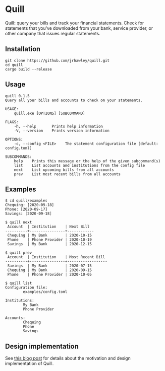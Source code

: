# Quill

Quill: query your bills and track your financial statements.
Check for statements that you've downloaded from your bank, service provider, or other company that issues regular statements.

## Installation

```shell
git clone https://github.com/jrhawley/quill.git
cd quill
cargo build --release
```

## Usage

```shell
quill 0.1.5
Query all your bills and accounts to check on your statements.

USAGE:
    quill.exe [OPTIONS] [SUBCOMMAND]

FLAGS:
    -h, --help       Prints help information
    -V, --version    Prints version information

OPTIONS:
    -c, --config <FILE>    The statement configuration file [default: config.toml]

SUBCOMMANDS:
    help    Prints this message or the help of the given subcommand(s)
    list    List accounts and institutions from the config file
    next    List upcoming bills from all accounts
    prev    List most recent bills from all accounts
```

## Examples

```shell
$ cd quill/examples
Chequing: [2020-09-18]
Phone: [2020-09-17]
Savings: [2020-09-18]

$ quill next
 Account  | Institution    | Next Bill
----------+----------------+------------
 Chequing | My Bank        | 2020-10-15
 Phone    | Phone Provider | 2020-10-19
 Savings  | My Bank        | 2020-12-15

$ quill prev
 Account  | Institution    | Most Recent Bill
----------+----------------+------------------
 Savings  | My Bank        | 2020-07-15
 Chequing | My Bank        | 2020-09-15
 Phone    | Phone Provider | 2020-10-05

$ quill list
Configuration file:
        examples/config.toml

Institutions:
        My Bank
        Phone Provider

Accounts:
        Chequing
        Phone
        Savings
```

## Design implementation

See [this blog post](https://jrhawley.github.io/2020/09/19/financial-statements-quill) for details about the motivation and design implementation of Quill.

